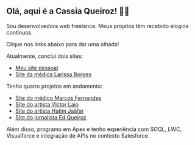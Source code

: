 ## Olá, aqui é a Cassia Queiroz! 👋🏻

Sou desenvolvedora web freelance. Meus projetos têm recebido elogios contínuos. 

Clique nos links abaixo para dar uma olhada!

Atualmente, concluí dois sites:
- [Meu site pessoal](https://devcassiaqueiroz.com.br) 
- [Site da médica Larissa Borges](https://dralarissaborges.com.br)

Tenho quatro projetos em andamento: 
- [Site do médico Marcos Fernandes](https://drmarcosfernandes.com) 
- [Site do artista Victor Laio](https://cassiaqueiroz.github.io/vlaio/) 
- [Site do artista Hatim Jaâfar](https://cassiaqueiroz.github.io/hatim-jaafar/) 
- [Site do jornalista Ed Queiroz](https://cassiaqueiroz.github.io/ed-queiroz/) 

Além disso, programo em Apex e tenho experiência com SOQL, LWC, Visualforce e integração de APIs no contexto Salesforce.

